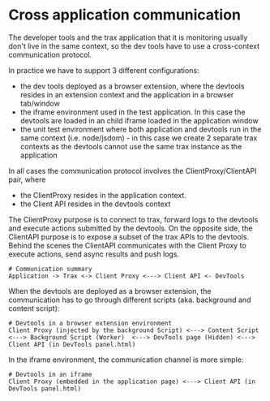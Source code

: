 
# Cross application communication

The developer tools and the trax application that it is monitoring usually don't live in the same context, so the dev tools have to use a cross-context communication protocol.

In practice we have to support 3 different configurations:
- the dev tools deployed as a browser extension, where the devtools resides in an extension context and the application in a browser tab/window
- the iframe environment used in the test application. In this case the devtools are loaded in an child iframe loaded in the application window
- the unit test environment where both application and devtools run in the same context (i.e. node/jsdom) - in this case we create 2 separate trax contexts as the devtools cannot use the same trax instance as the application

In all cases the communication protocol involves the ClientProxy/ClientAPI pair, where
- the ClientProxy resides in the application context. 
- the Client API resides in the devtools context

The ClientProxy purpose is to connect to trax, forward logs to the devtools and execute actions submitted by the devtools. 
On the opposite side, the ClientAPI purpose is to expose a subset of the trax APIs to the devtools. Behind the scenes the ClientAPI communicates with the Client Proxy to execute actions, send async results and push logs.

```
# Communication summary
Application -> Trax <-> Client Proxy <---> Client API <- DevTools
```

When the devtools are deployed as a browser extension, the communication has to go through different scripts (aka. background and content script):

```
# Devtools in a browser extension environment
Client Proxy (injected by the background Script) <---> Content Script <---> Background Script (Worker)  <---> DevTools page (Hidden) <---> Client API (in DevTools panel.html)
```

In the iframe environment, the communication channel is more simple:
```
# Devtools in an iframe
Client Proxy (embedded in the application page) <---> Client API (in DevTools panel.html)
```
